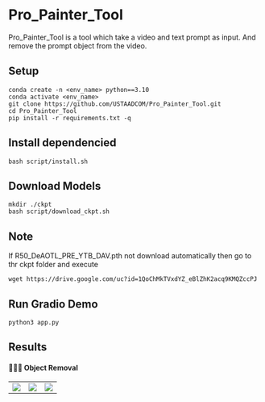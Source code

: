 # Pro_Painter_Tool
 Pro_Painter_Tool is a tool which take a video and text prompt as input. And remove the prompt object from the video.

## Setup
  ```code
  conda create -n <env_name> python==3.10
  conda activate <env_name>
  git clone https://github.com/USTAADCOM/Pro_Painter_Tool.git
  cd Pro_Painter_Tool
  pip install -r requirements.txt -q
  ```
## Install dependencied
  ```code
  bash script/install.sh
  ```
## Download Models
  ```code
  mkdir ./ckpt
  bash script/download_ckpt.sh
```
## Note
If R50_DeAOTL_PRE_YTB_DAV.pth not download automatically then go to thr ckpt folder and execute
```code
wget https://drive.google.com/uc?id=1QoChMkTVxdYZ_eBlZhK2acq9KMQZccPJ
```
## Run Gradio Demo
```code
python3 app.py 
```
## Results

#### 👨🏻‍🎨 Object Removal
<table>
<tr>
   <td> 
      <img src="assets/bike_input.gif">
   </td>
    <td> 
      <img src="assets/bike_mask.gif">
   </td>
    <td> 
      <img src="assets/bike_output.gif">
   </td>
</tr>
</table>